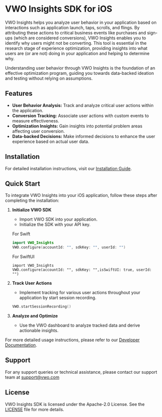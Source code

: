 # VWO Insights SDK for iOS

VWO Insights helps you analyze user behavior in your application based on interactions such as application launch, taps, scrolls, and flings. By attributing these actions to critical business events like purchases and sign-ups (which are considered conversions), VWO Insights enables you to identify why users might not be converting. This tool is essential in the research stage of experience optimization, providing insights into what users are (or are not) doing in your application and helping to determine why.

Understanding user behavior through VWO Insights is the foundation of an effective optimization program, guiding you towards data-backed ideation and testing without relying on assumptions.

## Features

- **User Behavior Analysis:** Track and analyze critical user actions within the application.
- **Conversion Tracking:** Associate user actions with custom events to measure effectiveness.
- **Optimization Insights:** Gain insights into potential problem areas affecting user conversion.
- **Data-backed Decisions:** Make informed decisions to enhance the user experience based on actual user data.

## Installation

For detailed installation instructions, visit our [Installation Guide](https://developers.vwo.com/reference/mobile-insights-ios-installation).

## Quick Start

To integrate VWO Insights into your iOS application, follow these steps after completing the installation:

1. **Initialize VWO SDK**
   - Import VWO SDK into your application.
   - Initialize the SDK with your API key.

   For Swift
   ```swift
   import VWO_Insights
   VWO.configure(accountId: "", sdkKey: "", userId: "")
   ```
      
   For SwiftUI
   ```swiftUI
   import VWO_Insights
   VWO.configure(accountId: "", sdkKey: "",isSwiftUI: true, userId: "")
   ```
   
2. **Track User Actions**
   - Implement tracking for various user actions throughout your application by start session recording.

   ```swift
   VWO.startSessionRecording()
   ```
3. **Analyze and Optimize**
   - Use the VWO dashboard to analyze tracked data and derive actionable insights.
   
   
For more detailed usage instructions, please refer to our [Developer Documentation](https://developers.vwo.com/reference/mobile-insights-introduction).

## Support
For any support queries or technical assistance, please contact our support team at [support@vwo.com](mailto:support@vwo.com)

## License
VWO Insights SDK is licensed under the Apache-2.0 License. See the [LICENSE](https://github.com/wingify/ios-mobile-insights-artifacts/blob/main/LICENSE) file for more details.

